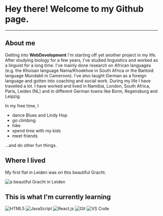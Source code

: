 # Hey there! Welcome to my Github page.

---

## About me

Getting into **WebDevelopment** I'm starting off yet another project in my life. 
After studying biology for a few years, I've studied linguistics and worked as a linguist for a long time. I've mainly done research on African languages (e.g. the Khoisan language Nama/Khoekhoe in South Africa or the Bantoid language Mundabli in Cameroon). I've also taught German as a foreign language and gotten into coaching and social work. 
During my life I have travelled a lot. I have worked and lived in Namibia, London, South Africa, Paris, Leiden (NL) and in different German towns like Bonn, Regensburg and Leipzig.

In my free time, I 

- dance Blues and Lindy Hop
- go climbing
- hike
- spend time with my kids
- meet friends
  
...and do other fun things. 

## Where I lived
My first flat in Leiden was on this beautiful Gracht.

![a beautiful Gracht in Leiden](https://www.vielweib.de/wp-content/uploads/2022/01/IMG_9207-660x519.jpg)

## This is what I'm currently learning

![HTML5](https://img.shields.io/badge/-HTML5-%23E44D27?style=flat-square&logo=html5&logoColor=ffffff)
![JavaScript](https://img.shields.io/badge/-JavaScript-%23F7DF1C?style=flat-)
![React.js](https://img.shields.io/badge/-React.js-%23282C34?style=flat-square&logo=react)
![Git](https://img.shields.io/badge/-Git-%23F05032?style=flat-square&logo=git&logoColor=%23ffffff)
![VS Code](https://img.shields.io/badge/-VSCode-%23007ACC?style=flat-square&logo=visual-studio-code)
